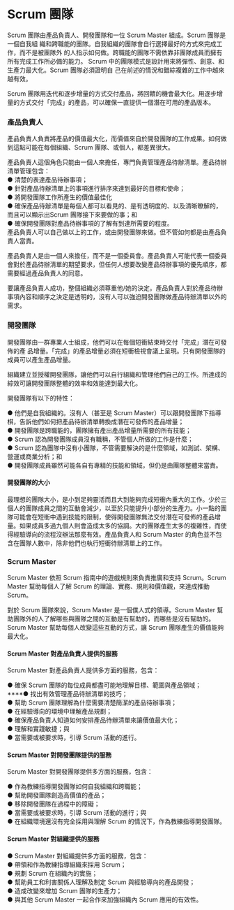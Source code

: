 # Scrum 團隊

Scrum 團隊由產品負責人、開發團隊和一位 Scrum Master 組成。Scrum 團隊是一個自我組 織和跨職能的團隊。自我組織的團隊會自行選擇最好的方式來完成工作，而不是被團隊外 的人指示如何做。跨職能的團隊不需依靠非團隊成員而擁有所有完成工作所必備的能力。 Scrum 中的團隊模式是設計用來將彈性、創意、和生產力最大化。Scrum 團隊必須證明自 己在前述的情況和錯綜複雜的工作中越來越有效。 

Scrum 團隊用迭代和逐步增量的方式交付產品，將回饋的機會最大化。用逐步增量的方式交付「完成」的產品，可以確保一直提供一個潛在可用的產品版本。

### 產品負責人

產品負責人負責將產品的價值最大化，而價值來自於開發團隊的工作成果。如何做到這點可能在每個組織、Scrum 團隊、或個人，都差異很大。

產品負責人這個角色只能由一個人來擔任，專門負責管理產品待辦清單。產品待辦清單管理包含：   
● 清楚的表達產品待辦事項；  
● 針對產品待辦清單上的事項進行排序來達到最好的目標和使命；  
● 將開發團隊工作所產生的價值最佳化   
● 確保產品待辦清單是每個人都可以看見的、是有透明度的、以及清晰瞭解的，而且可以顯示出Scrum 團隊接下來要做的事；和  
● 確保開發團隊對產品待辦事項的了解有到達所需要的程度。  
產品負責人可以自己做以上的工作，或由開發團隊來做。但不管如何都是由產品負責人當責。 

產品負責人是由一個人來擔任，而不是一個委員會。產品負責人可能代表一個委員會對於產品待辦清單的期望要求，但任何人想要改變產品待辦事項的優先順序，都需要經過產品負責人的同意。

要讓產品負責人成功，整個組織必須尊重他/她的決定。產品負責人對於產品待辦事項內容和順序之決定是透明的，沒有人可以強迫開發團隊做產品待辦清單以外的需求。

###  開發團隊

 開發團隊由一群專業人士組成，他們可以在每個短衝結束時交付「完成」潛在可發佈的產 品增量。「完成」的產品增量必須在短衝檢視會議上呈現。只有開發團隊的成員可以產生產品增量。

組織建立並授權開發團隊，讓他們可以自行組織和管理他們自己的工作。所達成的綜效可讓開發團隊整體的效率和效能達到最大化。

開發團隊有以下的特性：

● 他們是自我組織的。沒有人（甚至是 Scrum Master）可以跟開發團隊下指導棋，告訴他們如何把產品待辦清單轉換成潛在可發佈的產品增量；  
● 開發團隊是跨職能的，團隊擁有產出產品增量所需要的所有技能；  
● Scrum 認為開發團隊成員沒有職稱，不管個人所做的工作是什麼；  
● Scrum 認為團隊中沒有小團隊，不管需要解決的是什麼領域，如測試、架構、營運或商業分析；和  
● 開發團隊成員雖然可能各自有專精的技能和領域，但仍是由團隊整體來當責。

#### **開發團隊的大小**

最理想的團隊大小，是小到足夠靈活而且大到能夠完成短衝內重大的工作。少於三個人的團隊成員之間的互動會減少，以至於只能提升小部分的生產力。小一點的團隊可能會在短衝中遇到技能的限制，使得開發團隊無法交付潛在可發佈的產品增量。如果成員多過九個人則會造成太多的協調。大的團隊產生太多的複雜性，而使得經驗導向的流程沒辦法那麼有效。產品負責人和 Scrum Master 的角色並不包含在團隊人數中，除非他們也執行短衝待辦清單上的工作。

### Scrum Master

Scrum Master 依照 Scrum 指南中的遊戲規則來負責推廣和支持 Scrum。Scrum Master 幫助每個人了解 Scrum 的理論、實務、規則和價值觀，來達成推動 Scrum。

對於 Scrum 團隊來說，Scrum Master 是一個僕人式的領導。Scrum Master 幫助團隊外的人了解哪些與團隊之間的互動是有幫助的，而哪些是沒有幫助的。Scrum Master 幫助每個人改變這些互動的方式，讓 Scrum 團隊產生的價值能夠最大化。

#### Scrum Master 對產品負責人提供的服務

Scrum Master 對產品負責人提供多方面的服務，包含：

● 確保 Scrum 團隊的每位成員都盡可能地理解目標、範圍與產品領域；   
****● 找出有效管理產品待辦清單的技巧；   
● 幫助 Scrum 團隊理解為什麼需要清楚簡潔的產品待辦事項；   
● 在經驗導向的環境中理解產品規劃；  
● 確保產品負責人知道如何安排產品待辦清單來讓價值最大化；  
● 理解和實踐敏捷；與   
● 當需要或被要求時，引導 Scrum 活動的進行。

#### Scrum Master 對開發團隊提供的服務

Scrum Master 對開發團隊提供多方面的服務，包含：

● 作為教練指導開發團隊如何自我組織和跨職能；   
● 幫助開發團隊創造高價值的產品；   
● 移除開發團隊在過程中的障礙；  
● 當需要或被要求時，引導 Scrum 活動的進行；與   
● 在組織環境還沒有完全採用與理解 Scrum 的情況下，作為教練指導開發團隊。

####  Scrum Master 對組織提供的服務

● Scrum Master 對組織提供多方面的服務，包含：  
● 帶領和作為教練指導組織來採用 Scrum；  
● 規劃 Scrum 在組織內的實施；  
● 幫助員工和利害關係人理解及制定 Scrum 與經驗導向的產品開發；  
● 造成改變來增加 Scrum 團隊的生產力；  
● 與其他 Scrum Master 一起合作來加強組織內 Scrum 應用的有效性。

